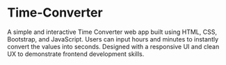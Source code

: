 # Time-Converter
A simple and interactive Time Converter web app built using HTML, CSS, Bootstrap, and JavaScript. Users can input hours and minutes to instantly convert the values into seconds. Designed with a responsive UI and clean UX to demonstrate frontend development skills.
